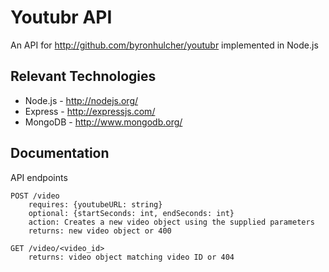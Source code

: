 # Youtubr API

An API for http://github.com/byronhulcher/youtubr implemented in Node.js

## Relevant Technologies
* Node.js - http://nodejs.org/
* Express - http://expressjs.com/
* MongoDB - http://www.mongodb.org/

## Documentation
API endpoints
```
POST /video
	requires: {youtubeURL: string}
	optional: {startSeconds: int, endSeconds: int}
	action: Creates a new video object using the supplied parameters
	returns: new video object or 400

GET /video/<video_id>
	returns: video object matching video ID or 404
```
